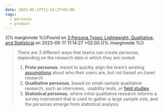 ```yaml
---
date: 2023-05-17T11:14:27+02:00
tags:
  - personas
  - product
---
```

{{% marginnote %}}Found on [3 Persona Types: Lightweight, Qualitative, and Statistical](https://www.nngroup.com/articles/persona-types/) on 2023-05-17 11:14:27 +02:00.{{% /marginnote %}}

> There are 3 different ways that teams can create personas, depending on the research data in which they are rooted:
>
>1. **Proto personas**, meant to quickly align the team’s existing [assumptions](https://www.nngroup.com/videos/tracking-assumptions/) about who their users are, but not based on (new) research
>2. **Qualitative personas**, based on small-sample qualitative research, such as interviews,  usability tests, or [field studies](https://www.nngroup.com/articles/field-studies/)
>3. **Statistical personas**, where initial qualitative research informs a survey instrument that is used to gather a large sample size, and the personas emerge from statistical analysis
